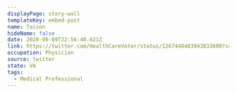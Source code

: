 ```yaml
---
displayPage: story-wall
templateKey: embed-post
name: Taison
hideName: false
date: 2020-06-09T22:56:40.621Z
link: https://twitter.com/HealthCareVoter/status/1267448483943833600?s=20
occupation: Physician
source: twitter
state: VA
tags:
  - Medical Professional
---
```

